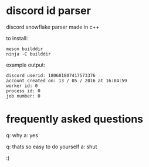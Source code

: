 # discord id parser

discord snowflake parser made in c++

to install:

```
meson builddir
ninja -C builddir
```

example output:

```
discord userid: 180681807417573376
account created on: 13 / 05 / 2016 at 16:04:59
worker id: 0
process id: 0
job number: 0
```

# frequently asked questions

q: why
a: yes

q: thats so easy to do yourself
a: shut

:)
